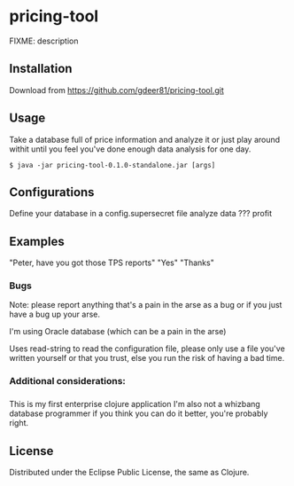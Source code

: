 # pricing-tool

FIXME: description

## Installation

Download from https://github.com/gdeer81/pricing-tool.git

## Usage

Take a database full of price information and analyze it or just play around withit until you feel you've done enough data analysis for one day.

    $ java -jar pricing-tool-0.1.0-standalone.jar [args]

## Configurations

Define your database in a config.supersecret file
analyze data
???
profit

## Examples

"Peter, have you got those TPS reports"
"Yes"
"Thanks"

### Bugs

Note: please report anything that's a pain in the arse as a bug
or if you just have a bug up your arse.

I'm using Oracle database (which can be a pain in the arse)

Uses read-string to read the configuration file, please only use a file you've written yourself or that you trust, else you run the risk of having a bad time.


### 
### Additional considerations: 
### 

This is my first enterprise clojure application
I'm also not a whizbang database programmer
if you think you can do it better, you're probably right.



## License

Distributed under the Eclipse Public License, the same as Clojure.
